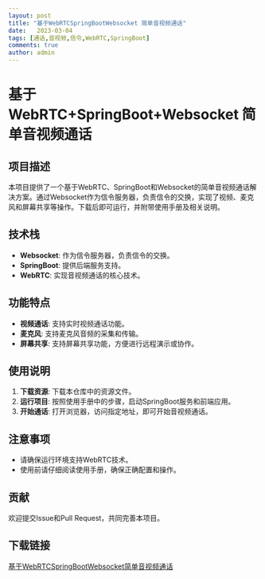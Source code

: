 ```yaml
---
layout: post
title: "基于WebRTCSpringBootWebsocket 简单音视频通话"
date:   2023-03-04
tags: [通话,音视频,信令,WebRTC,SpringBoot]
comments: true
author: admin
---
```

# 基于WebRTC+SpringBoot+Websocket 简单音视频通话

## 项目描述

本项目提供了一个基于WebRTC、SpringBoot和Websocket的简单音视频通话解决方案。通过Websocket作为信令服务器，负责信令的交换，实现了视频、麦克风和屏幕共享等操作。下载后即可运行，并附带使用手册及相关说明。

## 技术栈

- **Websocket**: 作为信令服务器，负责信令的交换。
- **SpringBoot**: 提供后端服务支持。
- **WebRTC**: 实现音视频通话的核心技术。

## 功能特点

- **视频通话**: 支持实时视频通话功能。
- **麦克风**: 支持麦克风音频的采集和传输。
- **屏幕共享**: 支持屏幕共享功能，方便进行远程演示或协作。

## 使用说明

1. **下载资源**: 下载本仓库中的资源文件。
2. **运行项目**: 按照使用手册中的步骤，启动SpringBoot服务和前端应用。
3. **开始通话**: 打开浏览器，访问指定地址，即可开始音视频通话。

## 注意事项

- 请确保运行环境支持WebRTC技术。
- 使用前请仔细阅读使用手册，确保正确配置和操作。

## 贡献

欢迎提交Issue和Pull Request，共同完善本项目。

## 下载链接

[基于WebRTCSpringBootWebsocket简单音视频通话](https://pan.quark.cn/s/506053c81030)